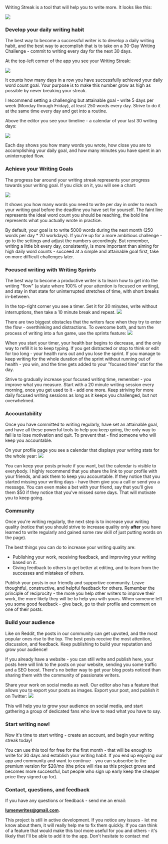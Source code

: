 Writing Streak is a tool that will help you to write more. It looks like this:

![](/landing/full-editor.png)

### Develop your daily writing habit
The best way to become a successful writer is to develop a daily writing habit, and the best way to accomplish that is to take on a 30-Day Writing Challenge - commit to writing every day for the next 30 days.

At the top-left corner of the app you see your Writing Streak:

![](/landing/writing-streak.png)

It counts how many days in a row you have successfully achieved your daily word count goal. Your purpose is to make this number grow as high as possible by never breaking your streak.

I recommend setting a challenging but attainable goal - write 5 days per week (Monday through Friday), at least 250 words every day. Strive to do it at the same time every day and get into a routine.

Above the editor you see your timeline - a calendar of your last 30 writing days:

![](/landing/writing-day.png)

Each day shows you how many words you wrote, how close you are to accomplishing your daily goal, and how many minutes you have spent in an uninterrupted flow.

### Achieve your Writing Goals
The progress bar around your writing streak represents your progress towards your writing goal. If you click on it, you will see a chart:

![](/landing/burndown.png)

It shows you how many words you need to write per day in order to reach your writing goal before the deadline you have set for yourself. The faint line represents the ideal word count you should be reaching, the bold line represents what you actually wrote in practice.

By default, your goal is to write 5000 words during the next month (250 words per day * 20 workdays). If you're up for a more ambitious challenge - go to the settings and adjust the numbers accordingly. But remember, writing a little bit every day, consistently, is more important than aiming for high daily word counts - succeed at a simple and attainable goal first, take on more difficult challenges later.


### Focused writing with Writing Sprints
The best way to become a productive writer is to learn how to get into the writing "flow" (a state where 100% of your attention is focused on writing), and stay in that state for uninterrupted stretches of time, with short breaks in-between.

In the top-right corner you see a timer. Set it for 20 minutes, write without interruptions, then take a 10 minute break and repeat.
![](/landing/timer.png)

There are two biggest obstacles that the writers face when they try to enter the flow - overthinking and distractions. To overcome both, and turn the process of writing into a fun game, use the sprints feature:
![](/landing/healthbar.png)

When you start your timer, your health bar begins to decrease, and the only way to refill it is to keep typing. If you get distracted or stop to think or edit for too long - your health runs out and you lose the sprint. If you manage to keep writing for the whole duration of the sprint without running out of health - you win, and the time gets added to your "focused time" stat for the day.

Strive to gradually increase your focused writing time, remember - you improve what you measure. Start with a 20 minute writing session every morning, once you get used to it - add one more. Keep striving for more daily focused writing sessions as long as it keeps you challenged, but not overwhelmed.

### Accountability
Once you have committed to writing regularly, have set an attainable goal, and have all these powerful tools to help you keep going, the only way to fail is to lose motivation and quit. To prevent that - find someone who will keep you accountable.

On your profile page you see a calendar that displays your writing stats for the whole year:
![](/landing/profile.png)

You can keep your posts private if you want, but the calendar is visible to everybody. I highly recommend that you share the link to your profile with your friends, and ask them to keep you accountable. If they notice that you started missing your writing days - have them give you a call or send you a message. You can even make a bet with your friend, say that you'll give them $50 if they notice that you've missed some days. That will motivate you to keep going.

### Community
Once you're writing regularly, the next step is to increase your writing quality (notice that you should strive to increase quality only **after** you have learned to write regularly and gained some raw skill of just putting words on the page).

The best things you can do to increase your writing quality are:
- Publishing your work, receiving feedback, and improving your writing based on it.
- Giving feedback to others to get better at editing, and to learn from the successes and mistakes of others.

Publish your posts in our friendly and supportive community. Leave thoughtful, constructive, and helpful feedback for others. Remember the principle of reciprocity - the more you help other writers to improve their work, the more likely they will be to help you with yours. When someone left you some good feedback - give back, go to their profile and comment on one of their posts.

<!--
Once you're done writing your post, you can share it with our friendly and supportive community, who will give you advice, feedback, and encouragement.
-->


### Build your audience
Like on Reddit, the posts in our community can get upvoted, and the most popular ones rise to the top. The best posts receive the most attention, discussion, and feedback. Keep publishing to build your reputation and grow your audience!

If you already have a website - you can still write and publish here, your posts here will link to the posts on your website, sending you some traffic and a SEO boost. There's no better way to get your blog posts noticed than sharing them with the community of passionate writers.

Share your work on social media as well. Our editor also has a feature that allows you to export your posts as images. Export your post, and publish it on Twitter:
![](/landing/tweet.png)

This will help you to grow your audience on social media, and start gathering a group of dedicated fans who love to read what you have to say.

### Start writing now!
Now it's time to start writing - create an account, and begin your writing streak today!

You can use this tool for free for the first month - that will be enough to write for 30 days and establish your writing habit. If you end up enjoying our app and community and want to continue - you can subscribe to the premium version for $20/mo (the price will rise as this project grows and becomes more successful, but people who sign up early keep the cheaper price they signed up for).

### Contact, questions, and feedback
If you have any questions or feedback - send me an email:

**lumenwrites@gmail.com**. 

This project is still in active development. If you notice any issues - let me know about them, it will really help me to fix them quickly. If you can think of a feature that would make this tool more useful for you and others - it's likely that I'll be able to add it to the app. Don't hesitate to contact me!